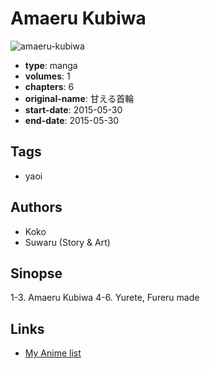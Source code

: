 # Amaeru Kubiwa

![amaeru-kubiwa](https://cdn.myanimelist.net/images/manga/3/182415.jpg)

-   **type**: manga
-   **volumes**: 1
-   **chapters**: 6
-   **original-name**: 甘える首輪
-   **start-date**: 2015-05-30
-   **end-date**: 2015-05-30

## Tags

-   yaoi

## Authors

-   Koko
-   Suwaru (Story & Art)

## Sinopse

1-3. Amaeru Kubiwa
4-6. Yurete, Fureru made

## Links

-   [My Anime list](https://myanimelist.net/manga/100699/Amaeru_Kubiwa)
